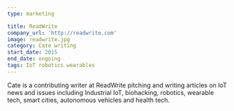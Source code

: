 ```yaml
---
type: marketing

title: ReadWrite
company_url: 'http://readwrite.com'
image: readwrite.jpg
category: Cate writing
start_date: 2015
end_date: ongoing
tags: IoT robotics wearables
---
```


Cate is a contributing writer at ReadWrite pitching and writing articles on IoT news and issues including Industrial IoT, biohacking, robotics, wearable tech, smart cities, autonomous vehicles and health tech.
